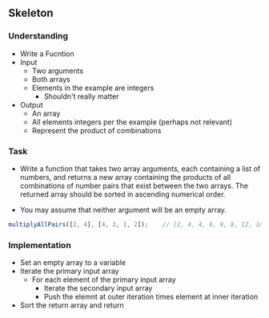 ## Skeleton

### Understanding
- Write a Fucntion
- Input
  + Two arguments
  + Both arrays
  + Elements in the example are integers
    * Shouldn't really matter
- Output
  + An array
  + All elements integers per the example (perhaps not relevant)
  + Represent the product of combinations

### Task
- Write a function that takes two array arguments, each containing a list of numbers, and returns a new array containing the products of all combinations of number pairs that exist between the two arrays. The returned array should be sorted in ascending numerical order.

- You may assume that neither argument will be an empty array.

```js
multiplyAllPairs([2, 4], [4, 3, 1, 2]);    // [2, 4, 4, 6, 8, 8, 12, 16]
````

### Implementation
- Set an empty array to a variable
- Iterate the primary input array
  + For each element of the primary input array
    * Iterate the secondary input array
    * Push the elemnt at outer iteration times element at inner iteration
- Sort the return array and return